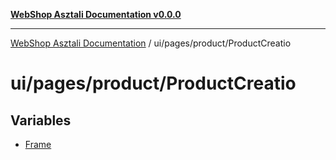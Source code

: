 [**WebShop Asztali Documentation v0.0.0**](../../../../README.md)

***

[WebShop Asztali Documentation](../../../../modules.md) / ui/pages/product/ProductCreatio

# ui/pages/product/ProductCreatio

## Variables

- [Frame](variables/Frame.md)

